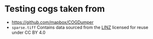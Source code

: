 # Testing cogs taken from

- https://github.com/mapbox/COGDumper
- `sparse.tiff` Contains data sourced from the [LINZ](https://linz.govt.nz) licensed for reuse under CC BY 4.0


